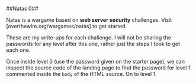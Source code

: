 ##Natas 0##

Natas is a wargame based on **web server security** challenges.
Visit [overthewire.org/wargames/natas] to get started.

These are my write-ups for each challenge. I will not be sharing the passwords for any level after this one, rather just the steps I took to get each one. 

Once inside level 0 (use the password given on the starter page), we can inspect the source code of the landing page to find the password for level 1 commented inside the `body` of the HTML source. On to level 1.
